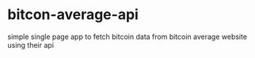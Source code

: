 # bitcon-average-api
simple single page app to fetch bitcoin data from bitcoin average website using their api
